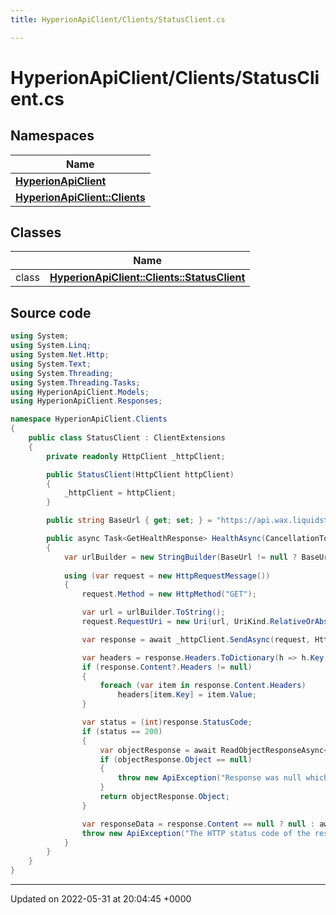 ```yaml
---
title: HyperionApiClient/Clients/StatusClient.cs

---
```


# HyperionApiClient/Clients/StatusClient.cs



## Namespaces

| Name           |
| -------------- |
| **[HyperionApiClient](/Namespaces/namespace_hyperion_api_client.md)**  |
| **[HyperionApiClient::Clients](/Namespaces/namespace_hyperion_api_client_1_1_clients.md)**  |

## Classes

|                | Name           |
| -------------- | -------------- |
| class | **[HyperionApiClient::Clients::StatusClient](/Classes/class_hyperion_api_client_1_1_clients_1_1_status_client.md)**  |




## Source code

```csharp
using System;
using System.Linq;
using System.Net.Http;
using System.Text;
using System.Threading;
using System.Threading.Tasks;
using HyperionApiClient.Models;
using HyperionApiClient.Responses;

namespace HyperionApiClient.Clients
{
    public class StatusClient : ClientExtensions
    {
        private readonly HttpClient _httpClient;

        public StatusClient(HttpClient httpClient)
        {
            _httpClient = httpClient;
        }

        public string BaseUrl { get; set; } = "https://api.wax.liquidstudios.io/";

        public async Task<GetHealthResponse> HealthAsync(CancellationToken cancellationToken = default)
        {
            var urlBuilder = new StringBuilder(BaseUrl != null ? BaseUrl.TrimEnd('/') : "").Append("/v2/health");
 
            using (var request = new HttpRequestMessage())
            {
                request.Method = new HttpMethod("GET");

                var url = urlBuilder.ToString();
                request.RequestUri = new Uri(url, UriKind.RelativeOrAbsolute);

                var response = await _httpClient.SendAsync(request, HttpCompletionOption.ResponseHeadersRead, cancellationToken).ConfigureAwait(false);

                var headers = response.Headers.ToDictionary(h => h.Key, h => h.Value);
                if (response.Content?.Headers != null)
                {
                    foreach (var item in response.Content.Headers)
                        headers[item.Key] = item.Value;
                }

                var status = (int)response.StatusCode;
                if (status == 200)
                {
                    var objectResponse = await ReadObjectResponseAsync<GetHealthResponse>(response, headers, cancellationToken).ConfigureAwait(false);
                    if (objectResponse.Object == null)
                    {
                        throw new ApiException("Response was null which was not expected.", status, objectResponse.Text, headers, null);
                    }
                    return objectResponse.Object;
                }

                var responseData = response.Content == null ? null : await response.Content.ReadAsStringAsync().ConfigureAwait(false);
                throw new ApiException("The HTTP status code of the response was not expected (" + status + ").", status, responseData, headers, null);
            }
        }
    }
}
```


-------------------------------

Updated on 2022-05-31 at 20:04:45 +0000
